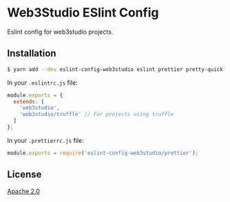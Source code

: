 # Web3Studio ESlint Config

Eslint config for web3studio projects.

## Installation

```bash
$ yarn add --dev eslint-config-web3studio eslint prettier pretty-quick husky
```

In your `.eslintrc.js` file:

```js
module.exports = {
  extends: [
    'web3studio',
    'web3studio/truffle' // For projects using truffle
  ]
};
```

In your `.prettierrc.js` file:

```js
module.exports = require('eslint-config-web3studio/prettier');
```

## License

[Apache 2.0](LICENSE)
